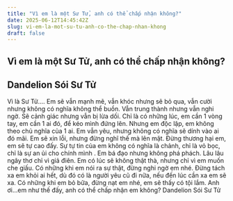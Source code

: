 ```yaml
---
title: "Vì em là một Sư Tử, anh có thể chấp nhận không?"
date: 2025-06-12T14:45:42Z
slug: vi-em-la-mot-su-tu-anh-co-the-chap-nhan-khong
draft: false
---
```


## Vì em là một Sư Tử, anh có thể chấp nhận không?

## Dandelion Sói Sư Tử

Vì là Sư Tử....
            Em sẽ vẫn mạnh mẽ, vẫn khóc nhưng sẽ bỏ qua, vẫn cười nhưng không có nghĩa không thể buồn. Vẫn trung thành nhưng vẫn nghi ngờ. Sẽ cảnh giác nhưng vẫn bị lừa dối. Chỉ là có những lúc, em cần 1 vòng tay, em cần 1 ai đó, để kéo mình đứng lên. Nhưng em độc lập, em không theo chủ nghĩa của 1 ai. Em vẫn yêu, nhưng không có nghĩa sẽ dính vào ai đó mãi. Em sẽ xin lỗi, nhưng đừng nghĩ thế mà lên mặt. Đừng thương hại em, em sẽ tự cao đấy. Sự tự tin của em không có nghĩa là chảnh, chỉ là vỏ bọc, chỉ là sự an ủi cho chính mình . Em bá đạo nhưng không phá phách. Lâu lâu ngây thơ chỉ vì giả điên. Em có lúc sẽ không thật thà, nhưng chỉ vì em muốn che giấu. Có những khi em nói ra sự thật, đừng nghi ngờ em nhé. Đừng tách xa em khỏi ai hết, dù đó có là người yêu cũ đi nữa, nếu đến lúc cần xa em sẽ xa. Có những khi em bỏ bữa, đừng nạt em nhé, em sẽ thấy có tội lắm. Anh ơi...em như thế đấy, anh có thể chấp nhận em không?
                                                                              Dandelion Sói Sư Tử